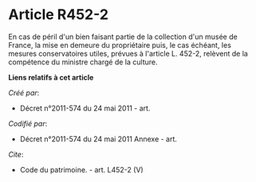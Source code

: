 # Article R452-2

En cas de péril d'un bien faisant partie de la collection d'un musée de France, la mise en demeure du propriétaire puis, le
cas échéant, les mesures conservatoires utiles, prévues à l'article L. 452-2, relèvent de la compétence du ministre chargé de
la culture.

**Liens relatifs à cet article**

_Créé par_:

  - Décret n°2011-574 du 24 mai 2011  - art.

_Codifié par_:

  - Décret n°2011-574 du 24 mai 2011 Annexe - art.

_Cite_:

  - Code du patrimoine. - art. L452-2 (V)
